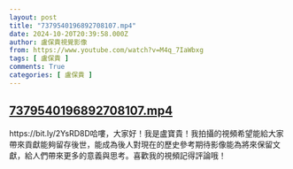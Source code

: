 ```yaml
---
layout: post
title: "7379540196892708107.mp4"
date: 2024-10-20T20:39:58.000Z
author: 盧保貴視覺影像
from: https://www.youtube.com/watch?v=M4q_7IaWbxg
tags: [ 盧保貴 ]
comments: True
categories: [ 盧保貴 ]
---
```

<!--1729456798000-->
[7379540196892708107.mp4](https://www.youtube.com/watch?v=M4q_7IaWbxg)
------

<div>
https://bit.ly/2YsRD8D哈嘍，大家好！我是盧寶貴！我拍攝的視頻希望能給大家帶來貢獻能夠留存後世，能成為後人對現在的歷史參考期待影像能為將來保留文獻，給人們帶來更多的意義與思考。喜歡我的視頻記得評論哦！
</div>
